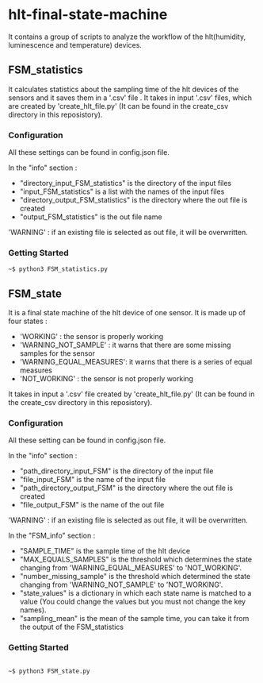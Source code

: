 # hlt-final-state-machine

It contains a group of scripts to analyze the workflow of the hlt(humidity,
luminescence and temperature) devices.

## FSM_statistics
It calculates statistics about the sampling time of the hlt devices of
the sensors and it saves them in a '.csv' file . It takes in input '.csv' files,
 which are created by 'create_hlt_file.py' (It can be found in the create_csv directory in
this reposistory).

### Configuration
All these settings can be found in config.json file.

In the "info" section :
* "directory_input_FSM_statistics" is the directory of the input files
* "input_FSM_statistics" is a list with the names of the input files
* "directory_output_FSM_statistics" is the directory where the out file is created
* "output_FSM_statistics" is the out file name

'WARNING' : if an existing file is selected as out file, it will be overwritten.

### Getting Started
```
~$ python3 FSM_statistics.py

```

## FSM_state
It is a final state machine of the hlt device of one sensor.
It is made up of four states :
* 'WORKING' : the sensor is properly working
* 'WARNING_NOT_SAMPLE' : it warns that there are some missing samples for the sensor
* 'WARNING_EQUAL_MEASURES': it warns that there is a series of equal measures
* 'NOT_WORKING' : the sensor is not properly working

It takes in input a '.csv' file created by 'create_hlt_file.py' (It can be found in the create_csv directory
in this reposistory).

### Configuration
All these setting can  be found in config.json file.

In the "info" section :
* "path_directory_input_FSM" is the directory of the input file
* "file_input_FSM" is the name of the input file
* "path_directory_output_FSM" is  the directory where the out file is created
* "file_output_FSM" is the name of the out file

'WARNING' : if an existing file is selected as out file, it will be overwritten.

In the "FSM_info" section :
* "SAMPLE_TIME" is the sample time of the hlt device
* "MAX_EQUALS_SAMPLES" is the threshold which determines the state changing from 'WARNING_EQUAL_MEASURES'
  to 'NOT_WORKING'.
* "number_missing_sample" is the threshold which determined the state changing from 'WARNING_NOT_SAMPLE'
  to 'NOT_WORKING'.
* "state_values" is a dictionary in which each state name is matched to a value
  (You could change the values but you must not change the key names).
* "sampling_mean" is the mean of the sample time, you can take it from the output of the FSM_statistics

### Getting Started
```

~$ python3 FSM_state.py

```  
